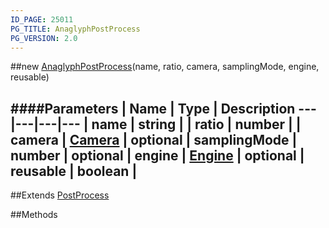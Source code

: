 ```yaml
---
ID_PAGE: 25011
PG_TITLE: AnaglyphPostProcess
PG_VERSION: 2.0
---
```

##new [AnaglyphPostProcess](/classes/AnaglyphPostProcess)(name, ratio, camera, samplingMode, engine, reusable)

####Parameters
 | Name | Type | Description
---|---|---|---
 | name | string | 
 | ratio | number | 
 | camera | [Camera](/classes/Camera) | 
optional | samplingMode | number | 
optional | engine | [Engine](/classes/Engine) | 
optional | reusable | boolean | 
---

##Extends [PostProcess](/classes/PostProcess)


##Methods
